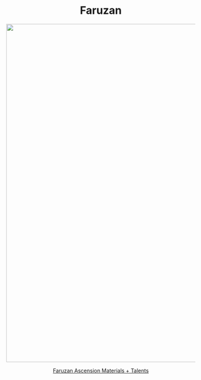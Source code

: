 <body>
  <div align="center">
    <h1> Faruzan </h1>
<img src="https://preview.redd.it/faruzan-wanderer-splash-art-via-anonsbelle-v0-r3frm7u87iy91.png?width=1080&crop=smart&auto=webp&s=0d07147543959d950147486b1acbf89e3decc17d" width=900>
<p></p>
<a href="https://github.com/lihgrandini/characterstp/blob/main/Characters/Faruzan/Faruzan.rar">Faruzan Ascension Materials + Talents</a><br>
  
  </div>
</body>
